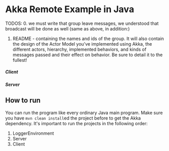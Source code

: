 Akka Remote Example in Java
=========================

TODOS:
0. we must write that group leave messages, we understood that broadcast will be done as well
(same as above, in addition:)
1. README - containing the names and ids of the group.
It will also contain the design of the Actor Model you’ve implemented using Akka,
the different actors, hierarchy, implemented behaviors,
and kinds of messages passed and their effect on behavior.
Be sure to detail it to the fullest!


##### Client

##### Server

## How to run
You can run the program like every ordinary Java main program. Make sure you have `mvn clean install`ed the project before to get the Akka dependency.
It's important to run the projects in the following order:

1. LoggerEnvironment
2. Server
3. Client
